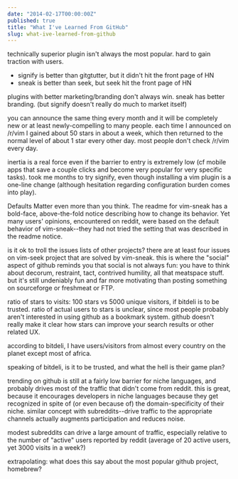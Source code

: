 ```yaml
---
date: "2014-02-17T00:00:00Z"
published: true
title: "What I've Learned From GitHub"
slug: what-ive-learned-from-github
---
```


technically superior plugin isn't always the most popular. hard to gain traction with users.

- signify is better than gitgtutter, but it didn't hit the front page of HN
- sneak is better than seek, but seek hit the front page of HN

plugins with better marketing/branding don't always win. sneak has better branding. (but signify doesn't really do much to market itself)

you can announce the same thing every month and it will be completely new or at least newly-compelling to many people. each time I announced on /r/vim I gained about 50 stars in about a week, which then returned to the normal level of about 1 star every other day. most people don't check /r/vim every day.

inertia is a real force even if the barrier to entry is extremely low (cf mobile apps that save a couple clicks and become very popular for very specific tasks). took me months to try signify, even though installing a vim plugin is a one-line change (although hesitation regarding configuration burden comes into play).

Defaults Matter even more than you think. The readme for vim-sneak has a bold-face, above-the-fold notice describing how to change its behavior. Yet many users' opinions, encountered on reddit, were based on the default behavior of vim-sneak--they had not tried the setting that was described in the readme notice.

is it ok to troll the issues lists of other projects? there are at least four issues on vim-seek project that are solved by vim-sneak. this is where the "social" aspect of github reminds you that social is not always fun: you have to think about decorum, restraint, tact, contrived humility, all that meatspace stuff. but it's still undeniably fun and far more motivating than posting something on sourceforge or freshmeat or FTP.

ratio of stars to visits: 100 stars vs 5000 unique visitors, if bitdeli is to be trusted. ratio of actual users to stars is unclear, since most people probably aren't interested in using github as a bookmark system. github doesn't really make it clear how stars can improve your search results or other related UX.

according to bitdeli, I have users/visitors from almost every country on the planet except most of africa.

speaking of bitdeli, is it to be trusted, and what the hell is their game plan?

trending on github is still at a fairly low barrier for niche languages, and probably drives most of the traffic that didn't come from reddit. this is great, because it encourages developers in niche languages because they get recognized in spite of (or even because of) the domain-specificity of their niche. similar concept with subreddits--drive traffic to the appropriate channels actually augments participation and reduces noise.

modest subreddits can drive a large amount of traffic, especially relative to the number of "active" users reported by reddit (average of 20 active users, yet 3000 visits in a week?)

extrapolating: what does this say about the most popular github project, homebrew?
